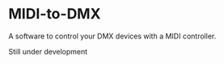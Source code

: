 # MIDI-to-DMX
A software to control your DMX devices with a MIDI controller.

Still under development
